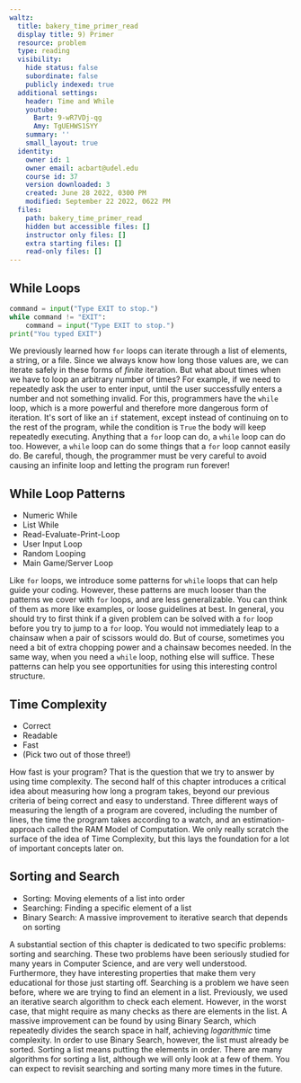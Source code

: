 ```yaml
---
waltz:
  title: bakery_time_primer_read
  display title: 9) Primer
  resource: problem
  type: reading
  visibility:
    hide status: false
    subordinate: false
    publicly indexed: true
  additional settings:
    header: Time and While
    youtube:
      Bart: 9-wR7VDj-qg
      Amy: TgUEHWS1SYY
    summary: ''
    small_layout: true
  identity:
    owner id: 1
    owner email: acbart@udel.edu
    course id: 37
    version downloaded: 3
    created: June 28 2022, 0300 PM
    modified: September 22 2022, 0622 PM
  files:
    path: bakery_time_primer_read
    hidden but accessible files: []
    instructor only files: []
    extra starting files: []
    read-only files: []
---
```

## While Loops

```python while-loop-example
command = input("Type EXIT to stop.")
while command != "EXIT":
    command = input("Type EXIT to stop.")
print("You typed EXIT")
```

We previously learned how `for` loops can iterate through a list of elements, a string, or a file.
Since we always know how long those values are, we can iterate safely in these forms of *finite* iteration.
But what about times when we have to loop an arbitrary number of times?
For example, if we need to repeatedly ask the user to enter input, until the user successfully enters a number and not something invalid.
For this, programmers have the `while` loop, which is a more powerful and therefore more dangerous form of iteration.
It's sort of like an `if` statement, except instead of continuing on to the rest of the program, while the condition is `True` the body will keep repeatedly executing.
Anything that a `for` loop can do, a `while` loop can do too.
However, a `while` loop can do some things that a `for` loop cannot easily do.
Be careful, though, the programmer must be very careful to avoid causing an infinite loop and letting the program run forever!

## While Loop Patterns

* Numeric While
* List While
* Read-Evaluate-Print-Loop
* User Input Loop
* Random Looping
* Main Game/Server Loop

Like `for` loops, we introduce some patterns for `while` loops that can help guide your coding.
However, these patterns are much looser than the patterns we cover with `for` loops, and are less generalizable.
You can think of them as more like examples, or loose guidelines at best.
In general, you should try to first think if a given problem can be solved with a `for` loop before you try to jump to a `for` loop.
You would not immediately leap to a chainsaw when a pair of scissors would do.
But of course, sometimes you need a bit of extra chopping power and a chainsaw becomes needed.
In the same way, when you need a `while` loop, nothing else will suffice.
These patterns can help you see opportunities for using this interesting control structure.

## Time Complexity

* Correct
* Readable
* Fast
* (Pick two out of those three!)

How fast is your program? That is the question that we try to answer by using time complexity.
The second half of this chapter introduces a critical idea about measuring how long a program takes, beyond our previous criteria of being correct and easy to understand.
Three different ways of measuring the length of a program are covered, including the number of lines, the time the program takes according to a watch, and an estimation-approach called the RAM Model of Computation.
We only really scratch the surface of the idea of Time Complexity, but this lays the foundation for a lot of important concepts later on. 

## Sorting and Search

* Sorting: Moving elements of a list into order
* Searching: Finding a specific element of a list
* Binary Search: A massive improvement to iterative search that depends on sorting

A substantial section of this chapter is dedicated to two specific problems: sorting and searching.
These two problems have been seriously studied for many years in Computer Science, and are very well understood.
Furthermore, they have interesting properties that make them very educational for those just starting off.
Searching is a problem we have seen before, where we are trying to find an element in a list.
Previously, we used an iterative search algorithm to check each element.
However, in the worst case, that might require as many checks as there are elements in the list.
A massive improvement can be found by using Binary Search, which repeatedly divides the search space in half, achieving *logarithmic* time complexity.
In order to use Binary Search, however, the list must already be sorted.
Sorting a list means putting the elements in order.
There are many algorithms for sorting a list, although we will only look at a few of them.
You can expect to revisit searching and sorting many more times in the future.